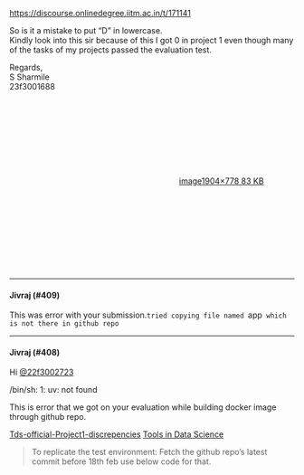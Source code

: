 https://discourse.onlinedegree.iitm.ac.in/t/171141

So is it a mistake to put “D” in lowercase.<br/>
Kindly look into this sir because of this I got 0 in project 1 even though many of the tasks of my projects passed the evaluation test.</p>
<p>Regards,<br/>
S Sharmile<br/>
23f3001688<br/>
<div class="lightbox-wrapper"><a class="lightbox" data-download-href="/uploads/short-url/bsbL74iFS0JzQRrxlTsAhpeWVi.png?dl=1" href="https://europe1.discourse-cdn.com/flex013/uploads/iitm/original/3X/0/1/014b7a8714c79b6921eb8f8da545286cc6dbedc8.png" rel="noopener nofollow ugc" title="image"><div class="meta"><svg aria-hidden="true" class="fa d-icon d-icon-far-image svg-icon"><use href="#far-image"></use></svg><span class="filename">image</span><span class="informations">1904×778 83 KB</span><svg aria-hidden="true" class="fa d-icon d-icon-discourse-expand svg-icon"><use href="#discourse-expand"></use></svg></div></a></div></p><hr>

<h4>Jivraj (#409)</h4>
<p>This was error with your submission.<code>tried copying file named </code>app<code> which is not there in github repo</code></p><hr>

<h4>Jivraj (#408)</h4>
<p>Hi <a class="mention" href="/u/22f3002723">@22f3002723</a></p>
 /bin/sh: 1: uv: not found 
<p>This is error that we got on your evaluation while building docker image through github repo.</p>
<aside class="quote quote-modified" data-post="316" data-topic="171141">
<div class="title">
<div class="quote-controls"></div>

<a href="https://discourse.onlinedegree.iitm.ac.in/t/tds-official-project1-discrepencies/171141/316">Tds-official-Project1-discrepencies</a> <a class="badge-category__wrapper" href="/c/courses/tds-kb/34"><span class="badge-category --has-parent" data-category-id="34" data-drop-close="true" data-parent-category-id="9" style="--category-badge-color: #0088CC; --category-badge-text-color: #FFFFFF; --parent-category-badge-color: #3AB54A;" title="This category is created to address subject-specific queries related to Tools in Data Science"><span class="badge-category__name">Tools in Data Science</span></span></a>
</div>
<blockquote>
    To replicate the test environment: 
Fetch the github repo’s latest commit before 18th feb use below code for that.